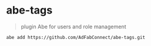 # abe-tags

> plugin Abe for users and role management

```shell
abe add https://github.com/AdFabConnect/abe-tags.git
```